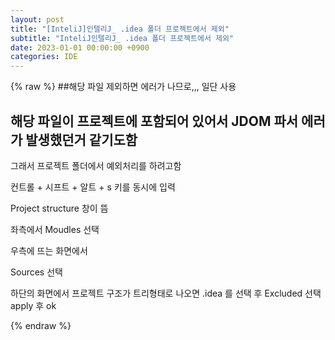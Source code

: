 ```yaml
---
layout: post
title: "[InteliJ]인텔리J_ .idea 폴더 프로젝트에서 제외"
subtitle: "InteliJ인텔리J_ .idea 폴더 프로젝트에서 제외"
date: 2023-01-01 00:00:00 +0900
categories: IDE
---
```

{% raw %}
##해당 파일 제외하면 에러가 나므로,,, 일단 사용  
  
## 해당 파일이 프로젝트에 포함되어 있어서 JDOM 파서 에러가 발생했던거 같기도함  
   그래서 프로젝트 폴더에서 예외처리를 하려고함  
  
컨트롤 + 시프트 + 알트  + s 키를 동시에 입력  
  
Project structure 창이 뜸  
  
좌측에서 Moudles 선택  
  
우측에 뜨는 화면에서  
  
Sources 선택  
  
하단의 화면에서 프로젝트 구조가 트리형태로 나오면 .idea 를 선택 후 Excluded 선택  
apply 후 ok  

{% endraw %}
